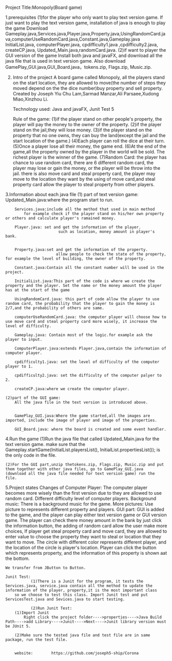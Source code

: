 Project Title:Monopoly(Board game)

1.prerequisites
	(1)for the player who only want to play text version game.
		If just want to play the text version game, installation of java is enough to play the game
		Download Gameplay.java,Services.java,Player.java,Property.java,UsingRandomCard.java,computerUseRandomCard.java,Constant.java,Gameplay.java
		InitialList.java, computerPlayer.java, cpdifficulty1.java ,cpdifficulty2.java, createCP.java, Updated_Main.java,randomCard.java.
	(2)if want to player the GUI version of the game
		Install both java and javaFX, and download all the java file that is used in text version game.
		Also download GamePlay_GUI.java,GUI_Board.java，tokens.zip, Flags.zip, Music.zip.
		
	
2. Intro of the project
	A board game called Monopoly, all the players stand on the start location, they are allowed to move(the number of steps they moved depend on the
 	the dice number)buy property and sell property.  Created by Joseph Yiu Chu Lam,Sarmad Manzar,Ali Parsaee,Xudong Miao,Xinzhou Li.
	
	Technology used:   Java and javaFX, Junit Test 5

	Rule of the game:
		(1)if the player stand on other people's property, the player will pay the money to the owner of the property.
		(2)if the player stand on the jail,they will lose money.
		(3)if the player stand on the property that no one owns, they can buy the land(except the jail and the start location of the game.)
		(4)Each player can roll the dice at their turn.
		(5)Once a player lose all their money, the game end.
		(6)At the end of the game,all the property owned by the player in the world will be sold. The richest player is the winner of the game.
		(7)Random Card: the player has chance to use random card, there are 6 different random card, the player may lose or gain the money, or the player will be throw into the jail.
		    there is also move card and steal property card, the player may move to the location they want by the using of move card,and steal property card allow the player to 
		    steal property from other players.

3.Information about each java file
	(1) part of text version game:
		Updated_Main.java:where the program start to run.

		Services.java:include all the method that used in main method
	   	   	for example check if the player stand on his/her own property or others and calculate player's ramained money.

		Player.java: set and get the information of the player.
	   	                   such as location, money amount in player's bank.


		Property.java:set and get the information of the property.
	      	      	      allow people to check the state of the property, for example the level of building, the owner of the property.

		Constant.java:Contain all the constant number will be used in the project.
	
		InitialList.java:This part of the code is where we create the property and the player. Set the name or the money amount the player has at the start of the game

		UsingRandomCard.java: this part of code allow the player to use random card, the probability that the player to gain the money is 2/7,and the probability of others are same.

		computerUseRandomCard.java: the computer player will choose how to use move card and steal property card more wisely, it increase the level of difficulty.
	
		Gameplay.java: Contain most of the logic.for example ask the player to input.
	
		ComputerPlayer.java:extends Player.java,contain the information of computer player.

		cpdifficulty1.java: set the level of difficulty of the computer player to 1.

		cpdifficulty2.java: set the difficulty of the computer palyer to 2.

		createCP.java:where we create the computer player.

	(2)part of the GUI game:
		All the java file in the text version is introduced above.
		

		GamePlay_GUI.java:Where the game started,all the images are imported, include the image of player and image of the properties.

		GUI_Board.java: where the board is created and some event handler.
4.Run the game
	(1)Run the java file that called Updated_Main.java for the text version game.
	    make sure that the Gameplay.startGame(InitialList.playersList(), InitialList.propertiesList()); is the only code in the file.

	(2)For the GUI part,unzip thetokens.zip, Flags.zip, Music.zip and put them together with other java files, go to GamePlay_GUI.java  (download all the java file needed for text version game) run the file.


5.Project states
	Changes of Computer Player:
		The computer player becomes more wisely than the first version due to they are allowed to use random card. Different difficulty level of computer players.
	Background music:
		There is a background music for the game.
	More pictures:
		Use picture to represents different property and players.
	GUI part:
		GUI is added to the game, and the player can play either text version game or GUI version game.
		The player can check there money amount in the bank by just click the information button, the adding of random card allow the user make 
		more choices, If player get steal property card and move card, they are allowed to enter value to choose the property they want to steal or location that they want to move.
		The circle with different color represents different player, and the location of the circle is player's location.
		Player can click the button which represents property, and the information of this property is shown aat the bottom.
		
	
	We transfer from JButton to Button.
	
	Junit Test:
	           (1)There is a Junit for the program, it tests the Services.java, service.java contain all the method to update the information of the player, property,it is the most important class
		so we choose to test this class. Import Junit test and put ServicesTest.java and Sevices.java to start testing.

	           (2)Run Junit Test:
		(1)Import Junit 
			Right click the project folder---->properties---->Java Build Path---->add Library---->Junit---->Next---->Junit library version must be JUnit 5.
		
		(2)Make sure the tested java file and test file are in same package, run the test file.
	

		website:		https://github.com/joseph5-ship/Corona

